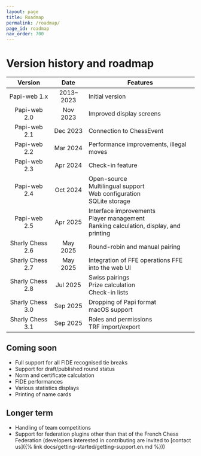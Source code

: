 ```yaml
---
layout: page
title: Roadmap
permalink: /roadmap/
page_id: roadmap
nav_order: 700
---
```


# Version history and roadmap

|     Version      |   Date    | Features                                                                                    |
|:----------------:|:---------:|---------------------------------------------------------------------------------------------|
|   Papi-web 1.x   | 2013–2023 | Initial version                                                                             |
|   Papi-web 2.0   | Nov 2023  | Improved display screens                                                                    |
|   Papi-web 2.1   | Dec 2023  | Connection to ChessEvent                                                                    |
|   Papi-web 2.2   | Mar 2024  | Performance improvements, illegal moves                                                     |
|   Papi-web 2.3   | Apr 2024  | Check-in feature                                                                            |
|   Papi-web 2.4   | Oct 2024  | Open-source<br/>Multilingual support<br/>Web configuration<br/>SQLite storage               |
|   Papi-web 2.5   | Apr 2025  | Interface improvements<br/>Player management<br/>Ranking calculation, display, and printing |
| Sharly Chess 2.6 | May 2025  | Round-robin and manual pairing                                                              |
| Sharly Chess 2.7 | May 2025  | Integration of FFE operations FFE into the web UI                                           |
| Sharly Chess 2.8 | Jul 2025  | Swiss pairings<br/>Prize calculation<br/>Check-in lists                                     |
| Sharly Chess 3.0 | Sep 2025  | Dropping of Papi format<br/>macOS support                                                   |
| Sharly Chess 3.1 | Sep 2025  | Roles and permissions<br/>TRF import/export                                                 |

## Coming soon

* Full support for all FIDE recognised tie breaks
* Support for draft/published round status
* Norm and certificate calculation
* FIDE performances
* Various statistics displays
* Printing of name cards

## Longer term

* Handling of team competitions
* Support for federation plugins other than that of the French Chess Federation (developers interested in contributing are invited to [contact us]({% link docs/getting-started/getting-support.en.md %}))
